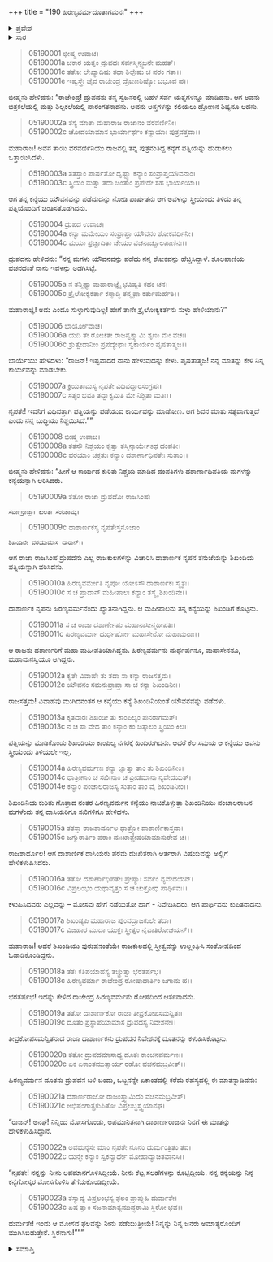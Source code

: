 +++
title = "190 ಹಿರಣ್ಯವರ್ಮದೂತಾಗಮನಃ"
+++

<details><summary>ಪ್ರವೇಶ</summary>


।।   ಓಂ ಓಂ ನಮೋ ನಾರಾಯಣಾಯ।।   ಶ್ರೀ ವೇದವ್ಯಾಸಾಯ ನಮಃ ।।

ಶ್ರೀ ಕೃಷ್ಣದ್ವೈಪಾಯನ ವೇದವ್ಯಾಸ ವಿರಚಿತ  

**ಶ್ರೀ ಮಹಾಭಾರತ**

**ಉದ್ಯೋಗ ಪರ್ವ**

**ಅಂಬೋಽಪಾಖ್ಯಾನ ಪರ್ವ**

**ಅಧ್ಯಾಯ 190**

</details>

<details><summary>ಸಾರ</summary>

ಶಿಖಂಡಿಯು ಯೌವನಾವಸ್ಥೆಯನ್ನು ಪಡೆಯಲು ದ್ರುಪದನಿಗೆ ತನ್ನ ಮಗನೆಂದು ತಿಳಿದುಕೊಂಡಿರುವವನು ಸ್ತ್ರೀಯೆಂದು ತಿಳಿದು ಚಿಂತಿಸಲು, ಪತ್ನಿಯ ಸೂಚನೆಯಂತೆ ಅವಳಿಗೆ ವಿವಾಹಯೋಗ್ಯ ಕನ್ಯೆಯನ್ನು ಹುಡುಕಿ, ದಾಶಾರ್ಣಕನ ಮಗಳನ್ನು ಸೊಸೆಯನ್ನಾಗಿ ಸ್ವೀಕರಿಸಿದುದು (1-11). ವಿವಾಹದ ನಂತರ ತಾನು ಮದುವೆಯಾದ ವ್ಯಕ್ತಿಯು ಗಂಡಲ್ಲ, ಹೆಣ್ಣು ಎಂದು ತಿಳಿದ ದಾಶಾರ್ಣಕನ ಮಗಳು ತಂದೆಗೆ ವಿಷಯವನ್ನ್ನು ಹೇಳಿ ಕಳುಹಿಸಲು ದಾಶಾರ್ಣಕನು ಕೋಪಗೊಂಡು ದ್ರುಪದನನ್ನು ನಿಂದಿಸಿ ಯುದ್ಧದ ಬೆದರಿಕೆಯನ್ನು ಹಾಕಿದುದು (12-23).


</details>


> 05190001 ಭೀಷ್ಮ ಉವಾಚ।  
05190001a ಚಕಾರ ಯತ್ನಂ ದ್ರುಪದಃ ಸರ್ವಸ್ಮಿನ್ಸ್ವಜನೇ ಮಹತ್।  
05190001c ತತೋ ಲೇಖ್ಯಾದಿಷು ತಥಾ ಶಿಲ್ಪೇಷು ಚ ಪರಂ ಗತಾ।।  
05190001e ಇಷ್ವಸ್ತ್ರೇ ಚೈವ ರಾಜೇಂದ್ರ ದ್ರೋಣಶಿಷ್ಯೋ ಬಭೂವ ಹ।।

ಭೀಷ್ಮನು ಹೇಳಿದನು: “ರಾಜೇಂದ್ರ! ದ್ರುಪದನು ತನ್ನ ಸ್ವಜನರಲ್ಲಿ ಬಹಳ ಸರ್ವ ಯತ್ನಗಳನ್ನೂ ಮಾಡಿದನು. ಆಗ ಅವನು ಚಿತ್ರಕಲೆಯಲ್ಲಿ ಮತ್ತು ಶಿಲ್ಪಕಲೆಯಲ್ಲಿ ಪಾರಂಗತನಾದನು. ಅವನು ಅಸ್ತ್ರಗಳನ್ನು ಕಲಿಯಲು ದ್ರೋಣನ ಶಿಷ್ಯನೂ ಆದನು.

> 05190002a ತಸ್ಯ ಮಾತಾ ಮಹಾರಾಜ ರಾಜಾನಂ ವರವರ್ಣಿನೀ।  
05190002c ಚೋದಯಾಮಾಸ ಭಾರ್ಯಾರ್ಥಂ ಕನ್ಯಾಯಾಃ ಪುತ್ರವತ್ತದಾ।।

ಮಹಾರಾಜ! ಅವನ ತಾಯಿ ವರವರ್ಣಿನಿಯು ರಾಜನಲ್ಲಿ ತನ್ನ ಪುತ್ರನಂತಿದ್ದ ಕನ್ಯೆಗೆ ಪತ್ನಿಯನ್ನು ಹುಡುಕಲು ಒತ್ತಾಯಿಸಿದಳು.

> 05190003a ತತಸ್ತಾಂ ಪಾರ್ಷತೋ ದೃಷ್ಟ್ವಾ ಕನ್ಯಾಂ ಸಂಪ್ರಾಪ್ತಯೌವನಾಂ।   
05190003c ಸ್ತ್ರಿಯಂ ಮತ್ವಾ ತದಾ ಚಿಂತಾಂ ಪ್ರಪೇದೇ ಸಹ ಭಾರ್ಯಯಾ।।

ಆಗ ತನ್ನ ಕನ್ಯೆಯು ಯೌವನವನ್ನು ಪಡೆದುದನ್ನು ನೋಡಿ ಪಾರ್ಷತನು ಆಗ ಅವಳನ್ನು ಸ್ತ್ರೀಯೆಂದು ತಿಳಿದು ತನ್ನ ಪತ್ನಿಯೊಂದಿಗೆ ಚಿಂತಿಸತೊಡಗಿದನು.

> 05190004 ದ್ರುಪದ ಉವಾಚ।  
05190004a ಕನ್ಯಾ ಮಮೇಯಂ ಸಂಪ್ರಾಪ್ತಾ ಯೌವನಂ ಶೋಕವರ್ಧಿನೀ।  
05190004c ಮಯಾ ಪ್ರಚ್ಚಾದಿತಾ ಚೇಯಂ ವಚನಾಚ್ಚೂಲಪಾಣಿನಃ।।

ದ್ರುಪದನು ಹೇಳಿದನು: “ನನ್ನ ಮಗಳು ಯೌವನವನ್ನು ಪಡೆದು ನನ್ನ ಶೋಕವನ್ನು ಹೆಚ್ಚಿಸಿದ್ದಾಳೆ. ಶೂಲಪಾಣಿಯ ವಚನದಂತೆ ನಾನು ಇವಳನ್ನು ಅಡಗಿಸಿಟ್ಟೆ.

> 05190005a ನ ತನ್ಮಿಥ್ಯಾ ಮಹಾರಾಜ್ಞೈ ಭವಿಷ್ಯತಿ ಕಥಂ ಚನ।  
05190005c ತ್ರೈಲೋಕ್ಯಕರ್ತಾ ಕಸ್ಮಾದ್ಧಿ ತನ್ಮೃಷಾ ಕರ್ತುಮರ್ಹತಿ।।

ಮಹಾರಾಜ್ಞಿ! ಅದು ಎಂದೂ ಸುಳ್ಳಾಗುವುದಿಲ್ಲ! ಹೇಗೆ ತಾನೇ ತ್ರೈಲೋಕ್ಯಕರ್ತನು ಸುಳ್ಳು ಹೇಳಿಯಾನು?”

> 05190006 ಭಾರ್ಯೋವಾಚ।  
05190006a ಯದಿ ತೇ ರೋಚತೇ ರಾಜನ್ವಕ್ಷ್ಯಾಮಿ ಶೃಣು ಮೇ ವಚಃ।  
05190006c ಶ್ರುತ್ವೇದಾನೀಂ ಪ್ರಪದ್ಯೇಥಾಃ ಸ್ವಕಾರ್ಯಂ ಪೃಷತಾತ್ಮಜ।।

ಭಾರ್ಯೆಯು ಹೇಳಿದಳು: “ರಾಜನ್! ಇಷ್ಟವಾದರೆ ನಾನು ಹೇಳುವುದನ್ನು ಕೇಳು. ಪೃಷತಾತ್ಮಜ! ನನ್ನ ಮಾತನ್ನು ಕೇಳಿ ನಿನ್ನ ಕಾರ್ಯವನ್ನು ಮಾಡಬೇಕು.

> 05190007a ಕ್ರಿಯತಾಮಸ್ಯ ನೃಪತೇ ವಿಧಿವದ್ದಾರಸಂಗ್ರಹಃ।  
05190007c ಸತ್ಯಂ ಭವತಿ ತದ್ವಾಕ್ಯಮಿತಿ ಮೇ ನಿಶ್ಚಿತಾ ಮತಿಃ।।

ನೃಪತೇ! ಇವನಿಗೆ ವಿಧಿವತ್ತಾಗಿ ಪತ್ನಿಯನ್ನು ಪಡೆಯುವ ಕಾರ್ಯವನ್ನು ಮಾಡೋಣ. ಆಗ ಶಿವನ ಮಾತು ಸತ್ಯವಾಗುತ್ತದೆ ಎಂದು ನನ್ನ ಬುದ್ಧಿಯು ನಿಶ್ಚಯಿಸಿದೆ.””

> 05190008 ಭೀಷ್ಮ ಉವಾಚ।  
05190008a ತತಸ್ತೌ ನಿಶ್ಚಯಂ ಕೃತ್ವಾ ತಸ್ಮಿನ್ಕಾರ್ಯೇಽಥ ದಂಪತೀ।  
05190008c ವರಯಾಂ ಚಕ್ರತುಃ ಕನ್ಯಾಂ ದಶಾರ್ಣಾಧಿಪತೇಃ ಸುತಾಂ।।

ಭೀಷ್ಮನು ಹೇಳಿದನು: “ಹೀಗೆ ಆ ಕಾರ್ಯದ ಕುರಿತು ನಿಶ್ಚಯ ಮಾಡಿದ ದಂಪತಿಗಳು ದಶಾರ್ಣಾಧಿಪತಿಯ ಮಗಳನ್ನು ಕನ್ಯೆಯನ್ನಾಗಿ ಆರಿಸಿದರು.

> 05190009a ತತೋ ರಾಜಾ ದ್ರುಪದೋ ರಾಜಸಿಂಹಃ

	ಸರ್ವಾನ್ರಾಜ್ಞಾಃ ಕುಲತಃ ಸಂನಿಶಾಮ್ಯ।  

> 05190009c ದಾಶಾರ್ಣಕಸ್ಯ ನೃಪತೇಸ್ತನೂಜಾಂ

	ಶಿಖಂಡಿನೇ ವರಯಾಮಾಸ ದಾರಾನ್।।  
ಆಗ ರಾಜಾ ರಾಜಸಿಂಹ ದ್ರುಪದನು ಎಲ್ಲ ರಾಜಕುಲಗಳನ್ನು ವಿಚಾರಿಸಿ ದಾಶಾರ್ಣಕ ನೃಪನ ತನುಜೆಯನ್ನು ಶಿಖಂಡಿಯ ಪತ್ನಿಯನ್ನಾಗಿ ವರಿಸಿದನು.

> 05190010a ಹಿರಣ್ಯವರ್ಮೇತಿ ನೃಪೋ ಯೋಽಸೌ ದಾಶಾರ್ಣಕಃ ಸ್ಮೃತಃ।  
05190010c ಸ ಚ ಪ್ರಾದಾನ್ ಮಹೀಪಾಲಃ ಕನ್ಯಾಂ ತಸ್ಮೈ ಶಿಖಂಡಿನೇ।।

ದಾಶಾರ್ಣಕ ನೃಪನು ಹಿರಣ್ಯವರ್ಮನೆಂದು ಖ್ಯಾತನಾಗಿದ್ದನು. ಆ ಮಹೀಪಾಲನು ತನ್ನ ಕನ್ಯೆಯನ್ನು ಶಿಖಂಡಿಗೆ ಕೊಟ್ಟನು.

> 05190011a ಸ ಚ ರಾಜಾ ದಶಾರ್ಣೇಷು ಮಹಾನಾಸೀನ್ಮಹೀಪತಿಃ।  
05190011c ಹಿರಣ್ಯವರ್ಮಾ ದುರ್ಧರ್ಷೋ ಮಹಾಸೇನೋ ಮಹಾಮನಾಃ।।

ಆ ರಾಜನು ದಶಾರ್ಣರಿಗೆ ಮಹಾ ಮಹೀಪತಿಯಾಗಿದ್ದನು. ಹಿರಣ್ಯವರ್ಮನು ದುರ್ಧರ್ಷನೂ, ಮಹಾಸೇನನೂ, ಮಹಾಮನಸ್ವಿಯೂ ಆಗಿದ್ದನು.

> 05190012a ಕೃತೇ ವಿವಾಹೇ ತು ತದಾ ಸಾ ಕನ್ಯಾ ರಾಜಸತ್ತಮ।  
05190012c ಯೌವನಂ ಸಮನುಪ್ರಾಪ್ತಾ ಸಾ ಚ ಕನ್ಯಾ ಶಿಖಂಡಿನೀ।।

ರಾಜಸತ್ತಮ! ವಿವಾಹವು ಮುಗಿದನಂತರ ಆ ಕನ್ಯೆಯು ಕನ್ಯೆ ಶಿಖಂಡಿನಿಯಂತೆ ಯೌವನವನ್ನು ಪಡೆದಳು.

> 05190013a ಕೃತದಾರಃ ಶಿಖಂಡೀ ತು ಕಾಂಪಿಲ್ಯಂ ಪುನರಾಗಮತ್।   
05190013c ನ ಚ ಸಾ ವೇದ ತಾಂ ಕನ್ಯಾಂ ಕಂ ಚಿತ್ಕಾಲಂ ಸ್ತ್ರಿಯಂ ಕಿಲ।।

ಪತ್ನಿಯನ್ನು ಮಾಡಿಕೊಂಡು ಶಿಖಂಡಿಯು ಕಾಂಪಿಲ್ಯ ನಗರಕ್ಕೆ ಹಿಂದಿರುಗಿದನು. ಆದರೆ ಕೆಲ ಸಮಯ ಆ ಕನ್ಯೆಯು ಅವನು ಸ್ತ್ರೀಯೆಂದು ತಿಳಿಯಲೇ ಇಲ್ಲ.

> 05190014a ಹಿರಣ್ಯವರ್ಮಣಃ ಕನ್ಯಾ ಜ್ಞಾತ್ವಾ ತಾಂ ತು ಶಿಖಂಡಿನೀಂ।  
05190014c ಧಾತ್ರೀಣಾಂ ಚ ಸಖೀನಾಂ ಚ ವ್ರೀಡಮಾನಾ ನ್ಯವೇದಯತ್।   
05190014e ಕನ್ಯಾಂ ಪಂಚಾಲರಾಜಸ್ಯ ಸುತಾಂ ತಾಂ ವೈ ಶಿಖಂಡಿನೀಂ।।

ಶಿಖಂಡಿನಿಯ ಕುರಿತು ಗೊತ್ತಾದ ನಂತರ ಹಿರಣ್ಯವರ್ಮನ ಕನ್ಯೆಯು ನಾಚಿಕೊಳ್ಳುತ್ತಾ ಶಿಖಂಡಿನಿಯು ಪಂಚಾಲರಾಜನ ಮಗಳೆಂದು ತನ್ನ ದಾಸಿಯರಿಗೂ ಸಖಿಗಳಿಗೂ ಹೇಳಿದಳು.

> 05190015a ತತಸ್ತಾ ರಾಜಶಾರ್ದೂಲ ಧಾತ್ರ್ಯೋ ದಾಶಾರ್ಣಿಕಾಸ್ತದಾ।  
05190015c ಜಗ್ಮುರಾರ್ತಿಂ ಪರಾಂ ದುಃಖಾತ್ಪ್ರೇಷಯಾಮಾಸುರೇವ ಚ।।

ರಾಜಶಾರ್ದೂಲ! ಆಗ ದಾಶಾರ್ಣಿಕ ದಾಸಿಯರು ಪರಮ ದುಃಖಿತರಾಗಿ ಆರ್ತರಾಗಿ ವಿಷಯವನ್ನು ಅಲ್ಲಿಗೆ ಹೇಳಿಕಳುಹಿಸಿದರು.

> 05190016a ತತೋ ದಶಾರ್ಣಾಧಿಪತೇಃ ಪ್ರೇಷ್ಯಾಃ ಸರ್ವಂ ನ್ಯವೇದಯನ್।  
05190016c ವಿಪ್ರಲಂಭಂ ಯಥಾವೃತ್ತಂ ಸ ಚ ಚುಕ್ರೋಧ ಪಾರ್ಥಿವಃ।।

ಕಳುಹಿಸಿದವರು ಎಲ್ಲವನ್ನು – ಮೋಸವು ಹೇಗೆ ನಡೆಯಿತೋ ಹಾಗೆ - ನಿವೇದಿಸಿದರು. ಆಗ ಪಾರ್ಥಿವನು ಕುಪಿತನಾದನು.

> 05190017a ಶಿಖಂಡ್ಯಪಿ ಮಹಾರಾಜ ಪುಂವದ್ರಾಜಕುಲೇ ತದಾ।  
05190017c ವಿಜಹಾರ ಮುದಾ ಯುಕ್ತಃ ಸ್ತ್ರೀತ್ವಂ ನೈವಾತಿರೋಚಯನ್।।

ಮಹಾರಾಜ! ಆದರೆ ಶಿಖಂಡಿಯು ಪುರುಷನಂತೆಯೇ ರಾಜಕುಲದಲ್ಲಿ ಸ್ತ್ರೀತ್ವವನ್ನು ಉಲ್ಲಂಘಿಸಿ ಸಂತೋಷದಿಂದ ಓಡಾಡಿಕೊಂಡಿದ್ದನು.

> 05190018a ತತಃ ಕತಿಪಯಾಹಸ್ಯ ತಚ್ಚ್ರುತ್ವಾ ಭರತರ್ಷಭ।  
05190018c ಹಿರಣ್ಯವರ್ಮಾ ರಾಜೇಂದ್ರ ರೋಷಾದಾರ್ತಿಂ ಜಗಾಮ ಹ।।

ಭರತರ್ಷಭ! ಇದನ್ನು ಕೇಳಿದ ರಾಜೇಂದ್ರ ಹಿರಣ್ಯವರ್ಮನು ರೋಷದಿಂದ ಆರ್ತನಾದನು.

> 05190019a ತತೋ ದಾಶಾರ್ಣಕೋ ರಾಜಾ ತೀವ್ರಕೋಪಸಮನ್ವಿತಃ।  
05190019c ದೂತಂ ಪ್ರಸ್ಥಾಪಯಾಮಾಸ ದ್ರುಪದಸ್ಯ ನಿವೇಶನೇ।।

ತೀವ್ರಕೋಪಸಮನ್ವಿತನಾದ ರಾಜಾ ದಾಶಾರ್ಣಕನು ದ್ರುಪದನ ನಿವೇಶನಕ್ಕೆ ದೂತನನ್ನು ಕಳುಹಿಸಿಕೊಟ್ಟನು.

> 05190020a ತತೋ ದ್ರುಪದಮಾಸಾದ್ಯ ದೂತಃ ಕಾಂಚನವರ್ಮಣಃ।  
05190020c ಏಕ ಏಕಾಂತಮುತ್ಸಾರ್ಯ ರಹೋ ವಚನಮಬ್ರವೀತ್।।

ಹಿರಣ್ಯವರ್ಮನ ದೂತನು ದ್ರುಪದನ ಬಳಿ ಬಂದು, ಒಬ್ಬನನ್ನೇ ಏಕಾಂತದಲ್ಲಿ ಕರೆದು ರಹಸ್ಯದಲ್ಲಿ ಈ ಮಾತನ್ನಾಡಿದನು:

> 05190021a ದಶಾರ್ಣರಾಜೋ ರಾಜಂಸ್ತ್ವಾಮಿದಂ ವಚನಮಬ್ರವೀತ್।  
05190021c ಅಭಿಷಂಗಾತ್ಪ್ರಕುಪಿತೋ ವಿಪ್ರಲಬ್ಧಸ್ತ್ವಯಾನಘ।

“ರಾಜನ್! ಅನಘ! ನಿನ್ನಿಂದ ಮೋಸಗೊಂಡು, ಅಪಮಾನಿತನಾಗಿ ದಾಶಾರ್ಣರಾಜನು ನಿನಗೆ ಈ ಮಾತನ್ನು ಹೇಳಿಕಳುಹಿಸಿದ್ದಾನೆ.

> 05190022a ಅವಮನ್ಯಸೇ ಮಾಂ ನೃಪತೇ ನೂನಂ ದುರ್ಮಂತ್ರಿತಂ ತವ।  
05190022c ಯನ್ಮೇ ಕನ್ಯಾಂ ಸ್ವಕನ್ಯಾರ್ಥೇ ಮೋಹಾದ್ಯಾಚಿತವಾನಸಿ।।

“ನೃಪತೇ! ನನ್ನನ್ನು ನೀನು ಅಪಮಾನಗೊಳಿಸಿದ್ದೀಯೆ. ನೀನು ಕೆಟ್ಟ ಸಲಹೆಗಳನ್ನು ಕೊಟ್ಟಿದ್ದೀಯೆ. ನನ್ನ ಕನ್ಯೆಯನ್ನು ನಿನ್ನ ಕನ್ಯೆಗೋಸ್ಕರ ಮೋಸಗೊಳಿಸಿ ತೆಗೆದುಕೊಂಡಿದ್ದೀಯೆ.

> 05190023a ತಸ್ಯಾದ್ಯ ವಿಪ್ರಲಂಭಸ್ಯ ಫಲಂ ಪ್ರಾಪ್ನುಹಿ ದುರ್ಮತೇ।  
05190023c ಏಷ ತ್ವಾಂ ಸಜನಾಮಾತ್ಯಮುದ್ಧರಾಮಿ ಸ್ಥಿರೋ ಭವ।।

ದುರ್ಮತೇ! ಇಂದು ಆ ಮೋಸದ ಫಲವನ್ನು ನೀನು ಪಡೆಯುತ್ತೀಯೆ! ನಿನ್ನನ್ನು ನಿನ್ನ ಜನರು ಅಮಾತ್ಯರೊಂದಿಗೆ ಮುಗಿಸಿಬಿಡುತ್ತೇನೆ. ಸ್ಥಿರನಾಗು!”””



<details><summary>ಸಮಾಪ್ತಿ</summary>


ಇತಿ ಶ್ರೀ ಮಹಾಭಾರತೇ ಉದ್ಯೋಗ ಪರ್ವಣಿ ಅಂಬೋಽಪಾಖ್ಯಾನ ಪರ್ವಣಿ ಹಿರಣ್ಯವರ್ಮದೂತಾಗಮನೇ ನವತ್ಯಧಿಕಶತತಮೋಽಧ್ಯಾಯಃ।  
ಇದು ಶ್ರೀ ಮಹಾಭಾರತದಲ್ಲಿ ಉದ್ಯೋಗ ಪರ್ವದಲ್ಲಿ ಅಂಬೋಽಪಾಖ್ಯಾನ ಪರ್ವದಲ್ಲಿ ಹಿರಣ್ಯವರ್ಮದೂತಾಗಮನದಲ್ಲಿ ನೂರಾತೊಂಭತ್ತನೆಯ ಅಧ್ಯಾಯವು.


</details>
